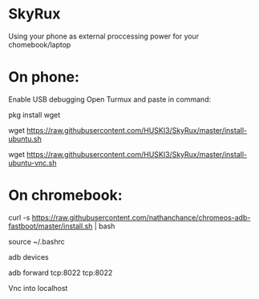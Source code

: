 # SkyRux
Using your phone as external proccessing power for your chomebook/laptop


# On phone:
Enable USB debugging
Open Turmux and paste in command:

pkg install wget

wget https://raw.githubusercontent.com/HUSKI3/SkyRux/master/install-ubuntu.sh

wget https://raw.githubusercontent.com/HUSKI3/SkyRux/master/install-ubuntu-vnc.sh

# On chromebook:
curl -s https://raw.githubusercontent.com/nathanchance/chromeos-adb-fastboot/master/install.sh | bash

source ~/.bashrc

adb devices

adb forward tcp:8022 tcp:8022

Vnc into localhost
